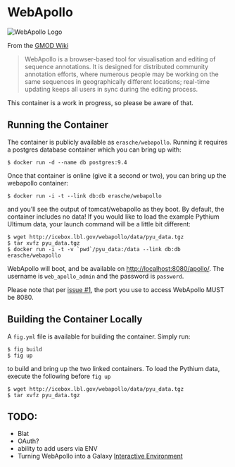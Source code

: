# WebApollo

![WebApollo Logo](http://gmod.org/mediawiki/images/thumb/4/4a/WebApolloLogo.png/400px-WebApolloLogo.png)

From the [GMOD Wiki](http://gmod.org/wiki/WebApollo)

> WebApollo is a browser-based tool for visualisation and editing of sequence
> annotations. It is designed for distributed community annotation efforts,
> where numerous people may be working on the same sequences in geographically
> different locations; real-time updating keeps all users in sync during the
> editing process.

This container is a work in progress, so please be aware of that.

## Running the Container

The container is publicly available as `erasche/webapollo`. Running it requires a postgres database container which you can bring up with:

```console
$ docker run -d --name db postgres:9.4
```

Once that container is online (give it a second or two), you can bring up the webapollo container:

```console
$ docker run -i -t --link db:db erasche/webapollo
```

and you'll see the output of tomcat/webapollo as they boot. By default, the
container includes no data! If you would like to load the example Pythium
Ultimum data, your launch command will be a little bit different:

```console
$ wget http://icebox.lbl.gov/webapollo/data/pyu_data.tgz
$ tar xvfz pyu_data.tgz
$ docker run -i -t -v `pwd`/pyu_data:/data --link db:db erasche/webapollo
````

WebApollo will boot, and be available on
[http://localhost:8080/apollo/](http://localhost:8080/apollo/). The username is
`web_apollo_admin` and the password is `password`.

Please note that per [issue #1](https://github.com/erasche/docker-webapollo/issues/1), the port you use to access WebApollo MUST be 8080.

## Building the Container Locally

A `fig.yml` file is available for building the container. Simply run:

```console
$ fig build
$ fig up
```

to build and bring up the two linked containers. To load the Pythium data, execute the following before `fig up`

```console
$ wget http://icebox.lbl.gov/webapollo/data/pyu_data.tgz
$ tar xvfz pyu_data.tgz
```

## TODO:

- Blat
- OAuth?
- ability to add users via ENV
- Turning WebApollo into a Galaxy [Interactive Environment](https://wiki.galaxyproject.org/Admin/IEs?highlight=%28interactive%29%7C%28environment%29)
